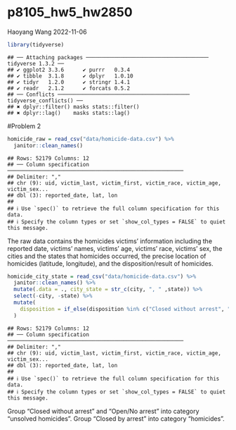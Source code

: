 p8105_hw5_hw2850
================
Haoyang Wang
2022-11-06

``` r
library(tidyverse)
```

    ## ── Attaching packages ─────────────────────────────────────── tidyverse 1.3.2 ──
    ## ✔ ggplot2 3.3.6      ✔ purrr   0.3.4 
    ## ✔ tibble  3.1.8      ✔ dplyr   1.0.10
    ## ✔ tidyr   1.2.0      ✔ stringr 1.4.1 
    ## ✔ readr   2.1.2      ✔ forcats 0.5.2 
    ## ── Conflicts ────────────────────────────────────────── tidyverse_conflicts() ──
    ## ✖ dplyr::filter() masks stats::filter()
    ## ✖ dplyr::lag()    masks stats::lag()

\#Problem 2

``` r
homicide_raw = read_csv("data/homicide-data.csv") %>% 
  janitor::clean_names()
```

    ## Rows: 52179 Columns: 12
    ## ── Column specification ────────────────────────────────────────────────────────
    ## Delimiter: ","
    ## chr (9): uid, victim_last, victim_first, victim_race, victim_age, victim_sex...
    ## dbl (3): reported_date, lat, lon
    ## 
    ## ℹ Use `spec()` to retrieve the full column specification for this data.
    ## ℹ Specify the column types or set `show_col_types = FALSE` to quiet this message.

The raw data contains the homicides victims’ information including the
reported date, victims’ names, victims’ age, victims’ race, victims’
sex, the cities and the states that homicides occurred, the precise
location of homicides (latitude, longitude), and the disposition/result
of homicides.

``` r
homicide_city_state = read_csv("data/homicide-data.csv") %>% 
  janitor::clean_names() %>% 
  mutate(.data = ., city_state = str_c(city, ", " ,state)) %>% 
  select(-city, -state) %>% 
  mutate(
    disposition = if_else(disposition %in% c("Closed without arrest", "Open/No arrest"), "unsolved homicides", "homicides")
  )
```

    ## Rows: 52179 Columns: 12
    ## ── Column specification ────────────────────────────────────────────────────────
    ## Delimiter: ","
    ## chr (9): uid, victim_last, victim_first, victim_race, victim_age, victim_sex...
    ## dbl (3): reported_date, lat, lon
    ## 
    ## ℹ Use `spec()` to retrieve the full column specification for this data.
    ## ℹ Specify the column types or set `show_col_types = FALSE` to quiet this message.

Group “Closed without arrest” and “Open/No arrest” into category
“unsolved homicides”. Group “Closed by arrest” into category
“homicides”.
